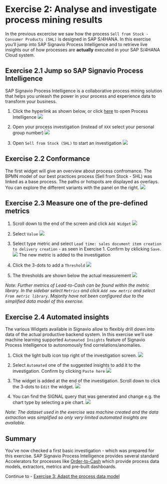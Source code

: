 # Exercise 2: Analyse and investigate process mining results

In the previous excercise we saw how the process `Sell from Stock - Consumer Products (5HL)` is designed in SAP S/4HANA. In this exercise you’ll jump into SAP Signavio Process Intelligence and to retrieve live insights our of how processes are **actually** executed in your SAP S/4HANA Cloud system. 


## Exercise 2.1 Jump so SAP Signavio Process Intelligence

SAP Signavio Process Intelligence is a collaborative process mining solution that helps you unleash the power in your process and experience data to transform your business.

1. Click the hyperlink as shown below, or click [here](https://editor.signavio.com/g/statics/pi/areas) to open Process Intelligence
![](images/2_001.png)

2.	Open your process investigation (instead of `XXX` select your personal group number)
![](images/2_002.png)

3. Open `Sell from Stock (5HL)` to start an investigation
![](images/2_003.png)


## Exercise 2.2 Conformance
The first widget will give an overview about process confromance. 
The BPMN model of our best practices process (Sell from Stock - 5HL) was linked as a base process. The paths or hotspots are displayed as overlays. You can explore the different variants with the panel on the right.
![](images/2_014.png)


## Exercise 2.3 Measure one of the pre-defined metrics

1. Scroll down to the end of the screen and click `Add Widget`
![](images/2_004.png)

2. Select `Value`
![](images/2_005.png)

3. Select type metric and select `Lead time: sales document item creation to delivery creation` - as seen in Exercise 1. Confirm by cklicking `Save`.
![](images/2_006.png)
The new metric is added to the investigation

4. Click the 3-dots to add a `Threshold`
![](images/2_007.png)

5. The thresholds are shown below the actual measurement
![](images/2_009.png)

*Note: Further metrics of Lead-to-Cash can be found within the metric library. In the sidebar select `Metrics` and click `Add new metric` and select `From metric library`. Majority have not been configured due to the simplified data model of this exercise.*

## Exercise 2.4 Automated insights
The various Widgets available in Signavio allow to flexibly drill down into data of the actual productive backend system. In this exercise we'll use machine learning supported `Automated Insights` feature of Signavio Process Intelligence to autonomously find correlations/anomalies.

1. Click the light bulb icon top right of the investigation screen.
![](images/2_010.png)

2. Select `Automated` one of the suggested insights to add it to the investigation. Confirm by clicking `Paste here`
![](images/2_011.png)

3. The widget is added at the end of the investigation. Scroll down to click the 3-dots to `Edit` the widget.
![](images/2_012.png)

4. You can find the SIGNAL query that was generated and change e.g. the chart type by selecting a pie chart.
![](images/2_013.png)

*Note: The dataset used in the exercise was machine created and the data extraction was simplified so only very limited automated insights are available.*


## Summary

You've now checked a first basic investigation - which was prepared for this exercise. SAP Signavio Process Intelligence provides several standard Accelerators for processes like [Order-to-Cash](https://www.signavio.com/order-to-cash-process/) which provide process data models, extractors, metrics and pre-built dashboards.

Continue to - [Exercise 3: Adapt the process data model](../ex3/README.md)
